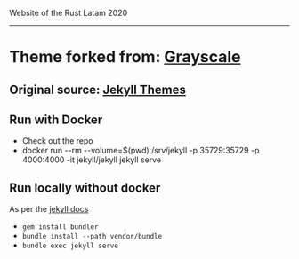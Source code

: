 Website of the Rust Latam 2020

-----
# Theme forked from: [Grayscale](https://github.com/jeromelachaud/grayscale-theme/)

## Original source: [Jekyll Themes](http://themes.jekyllrc.org/grayscale/)

## Run with Docker

- Check out the repo
- docker run --rm --volume=$(pwd):/srv/jekyll -p 35729:35729 -p 4000:4000 -it jekyll/jekyll jekyll serve

## Run locally without docker

As per the [jekyll docs](https://jekyllrb.com/)

- `gem install bundler`
- `bundle install --path vendor/bundle`
- `bundle exec jekyll serve`
